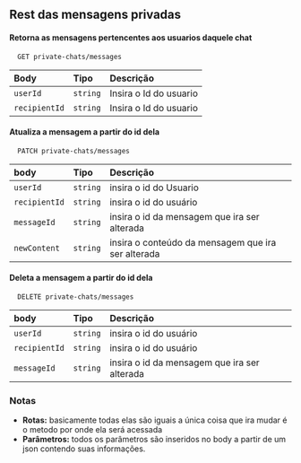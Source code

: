 
## Rest das mensagens privadas

#### Retorna as mensagens pertencentes aos usuarios daquele chat

```http
  GET private-chats/messages
```

| Body   | Tipo       | Descrição                           |
| :---------- | :--------- | :---------------------------------- |
| `userId` | `string` | Insira o Id do usuario |
| `recipientId` | `string` | Insira o Id do usuario |

#### Atualiza a mensagem a partir do id dela

```http
  PATCH private-chats/messages
```


| body   | Tipo       | Descrição                                   |
| :---------- | :--------- | :------------------------------------------ |
| `userId`      | `string` | insira o id do Usuario |
| `recipientId`      | `string` | insira o id do usuário |
| `messageId`      | `string` | insira o id da mensagem que ira ser alterada |
| `newContent`      | `string` | insira o conteúdo da mensagem que ira ser alterada |

#### Deleta a mensagem a partir do id dela
```http
  DELETE private-chats/messages
```


| body   | Tipo       | Descrição                                   |
| :---------- | :--------- | :------------------------------------------ |
| `userId`      | `string` | insira o id do usuário |
| `recipientId`      | `string` | insira o id do usuário |
| `messageId`      | `string` | insira o id da mensagem que ira ser alterada |

### Notas

- **Rotas:** basicamente todas elas são iguais a única coisa que ira mudar é o metodo por onde ela será acessada 
- **Parâmetros:** todos os parâmetros são inseridos no body a partir de um json contendo suas informações.







